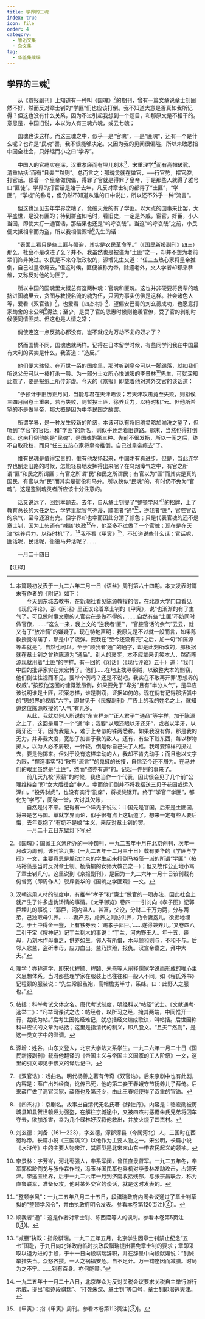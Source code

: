 ```yaml
---
title: 学界的三魂
index: true
icon: file
order: 4
category:
  - 鲁迅文集
  - 杂文集
tag:  
  - 华盖集续编
---
```


## 学界的三魂[^①]

　　从《京报副刊》上知道有一种叫《国魂》[^②]的期刊，曾有一篇文章说章士钊固然不好，然而反对章士钊的“学匪”们也应该打倒。我不知道大意是否真如我所记得？但这也没有什么关系，因为不过引起我想到一个题目，和那原文是不相干的。意思是，中国旧说，本以为人有三魂六魄，或云七魄；

　　国魂也该这样。而这三魂之中，似乎一是“官魂”，一是“匪魂”，还有一个是什么呢？也许是“民魂”罢，我不很能够决定。又因为我的见闻很偏隘，所以未敢悉指中国全社会，只好缩而小之曰“学界”。

　　中国人的官瘾实在深，汉重孝廉而有埋儿刻木[^③]，宋重理学[^④]而有高帽破靴，清重帖括[^⑤]而有“且夫”“然则”。总而言之：那魂灵就在做官，──行官势，摆官腔，打官话。顶着一个皇帝做傀儡，得罪了官就是得罪了皇帝，于是那些人就得了雅号曰“匪徒”。学界的打官话是始于去年，凡反对章士钊的都得了“土匪”，“学匪”，“学棍”的称号，但仍然不知道从谁的口中说出，所以还不外乎一种“流言”。

　　但这也足见去年学界之糟了，竟破天荒的有了学匪。以大点的国事来比罢，太平盛世，是没有匪的；待到群盗如毛时，看旧史，一定是外戚，宦官，奸臣，小人当国，即使大打一通官话，那结果也还是“呜呼哀哉”。当这“呜呼哀哉”之前，小民便大抵相率而为盗，所以我相信源增[^⑥]先生的话：

　　“表面上看只是些土匪与强盗，其实是农民革命军。”（《国民新报副刊》四三）那么，社会不是改进了么？并不，我虽然也是被谥为“土匪”之一，却并不想为老前辈们饰非掩过。农民是不来夺取政权的，源增先生又道：“任三五热心家将皇帝推倒，自己过皇帝瘾去。”但这时候，匪便被称为帝，除遗老外，文人学者却都来恭维，又称反对他的为匪了。

　　所以中国的国魂里大概总有这两种魂：官魂和匪魂。这也并非硬要将我辈的魂挤进国魂里去，贪图与教授名流的魂为伍，只因为事实仿佛是这样。社会诸色人等，爱看《双官诰》[^⑦]，也爱看《四杰村》[^⑧]，望偏安巴蜀的刘玄德成功，也愿意打家劫舍的宋公明[^⑨]得法；至少，是受了官的恩惠时候则艳羡官僚，受了官的剥削时候便同情匪类。但这也是人情之常；

　　倘使连这一点反抗心都没有，岂不就成为万劫不复的奴才了？

　　然而国情不同，国魂也就两样。记得在日本留学时候，有些同学问我在中国最有大利的买卖是什么，我答道：“造反。”

　　他们便大骇怪。在万世一系的国度里，那时听到皇帝可以一脚踢落，就如我们听说父母可以一棒打杀一般。为一部分士女所心悦诚服的李景林[^⑩]先生，可就深知此意了，要是报纸上所传非虚。今天的《京报》即载着他对某外交官的谈话道：

　　“予预计于旧历正月间，当能与君在天津晤谈；若天津攻击竟至失败，则拟俟三四月间卷土重来，若再失败，则暂投土匪，徐养兵力，以待时机”云。但他所希望的不是做皇帝，那大概是因为中华民国之故罢。

　　所谓学界，是一种发生较新的阶级，本该可以有将旧魂灵略加湔洗之望了，但听到“学官”的官话，和“学匪”的新名，则似乎还走着旧道路。那末，当然也得打倒的。这来打倒他的是“民魂”，是国魂的第三种。先前不很发扬，所以一闹之后，终不自取政权，而只“任三五热心家将皇帝推倒，自己过皇帝瘾去”了。

　　惟有民魂是值得宝贵的，惟有他发扬起来，中国才有真进步。但是，当此连学界也倒走旧路的时候，怎能轻易地发挥得出来呢？在乌烟瘴气之中，有官之所谓“匪”和民之所谓匪；有官之所谓“民”和民之所谓民；有官以为“匪”而其实是真的国民，有官以为“民”而其实是衙役和马弁。所以貌似“民魂”的，有时仍不免为“官魂”，这是鉴别魂灵者所应该十分注意的。

　　话又说远了，回到本题去。去年，自从章士钊提了“整顿学风”[^⑾]的招牌，上了教育总长的大任之后，学界里就官气弥漫，顺我者“通”[^⑿]，逆我者“匪”，官腔官话的余气，至今还没有完。但学界却也幸而因此分清了颜色；只是代表官魂的还不是章士钊，因为上头还有“减膳”执政[^⒀]在，他至多不过做了一个官魄；现在是在天津“徐养兵力，以待时机”了。[^⒁]我不看《甲寅》[^⒂]，不知道说些什么话：官话呢，匪话呢，民话呢，衙役马弁话呢？……

　　一月二十四日

【注释】

[^①]:本篇最初发表于一九二六年二月一日《语丝》周刊第六十四期。本文发表时篇末有作者的《附记》如下：  
    　　今天到东城去教书，在新潮社看见陈源教授的信，在北京大学门口看见《现代评论》，那《闲话》里正议论着章士钊的《甲寅》，说“也渐渐的有了生气了。可见做时事文章的人官实在是做不得的，……自然有些“土匪”不妨同时做官僚，……”这么一来，我上文的“逆我者‘匪’”，“官腔官话的余气”云云，就又有了“放冷箭”的嫌疑了。现在特地声明：我原先是不过就一般而言，如果陈教授觉得痛了，那是中了流弹。要我在“至今还没有完”之后，加一句“如陈源等辈就是”，自然也可以。至于“顺我者‘通’”的通字，却是此刻所改的，那根据就在章士钊之曾称陈源为“通品”。别人的褒奖，本不应拿来讥笑本人，然而陈源现就用着“土匪”的字样。有一回的《闲话》（《现代评论》五十）道：“我们中国的批评家实在太宏博了。他们……在地上找寻窃贼，以致整大本的剽窃，他们倒往往视而不见。要举个例吗？还是不说吧，我实在不敢再开罪‘思想界的权威’。”按照他这回的慷慨激昂例，如果要免于“卑劣”且有“半分人气”，是早应该说明谁是土匪，积案怎样，谁是剽窃，证据如何的。现在倘有记得那括弧中的“思想界的权威”六字，即曾见于《民报副刊》广告上的我的姓名之上，就知道这位陈源教授的“人气”有几多。  
    　　从此，我就以别人所说的“东吉祥派”“正人君子”“通品”等字样，加于陈源之上了，这回是用了一个“通”字；我要“以眼还眼以牙还牙”，或者以半牙，以两牙还一牙，因为我是人，难于上帝似的铢两悉称。如果我没有做，那是我的无力，并非我大度，宽恕了加害于我的敌人。还有，有些下贱东西，每以秽物掷人，以为人必不屑较，一计较，倒是你自己失了人格。我可要照样的掷过去，要是他掷来。但对于没有这样举动的人，我却不肯先动手；而且也以文字为限，“捏造事实”和“散布“流言””的鬼蜮的长技，自信至今还不屑为。在马弁们的眼里虽然是“土匪”，然而“盗亦有道”的。记起一件别的事来了。  
    　　前几天九校“索薪”的时候，我也当作一个代表，因此很会见了几个前“公理维持会”即“女大后援会”中人。幸而他们倒并不将我捆送三贝子花园或运入深山，“投畀豺虎”，也没有实行“割席”，将板凳锯开。终于“学官”“学匪”，都化为“学丐”，同聚一堂，大讨其欠账，──  
    　　自然是讨不来。记得有一个洋鬼子说过：中国先是官国，后来是土匪国，将来是乞丐国。单就学界而论，似乎很有点上这轨道了。想来一定有些人要后悔，去年竟抱了“有奶不是娘”主义，来反对章士钊的罢。  
    　　一月二十五日东壁灯下写

[^②]:《国魂》：国家主义派所办的一种旬刊，一九二五年十月在北京创刊，次年一月改为周刊。该刊第九期（一九二五年十二月三十日）载有姜华的《学匪与学阀》一文，主要意思是煽动北京的学生起来打倒马裕藻一派的所谓“学匪”（按马裕藻是当时反对章士钊、杨荫榆的女师大教员之一）；但又故作公正地小骂了章士钊几句。这里说到《京报副刊》，是因为一九二六年一月十日该刊载有何曾亮（即周作人）驳斥姜华的《国魂之学匪观》一文。

[^③]:汉朝选用人材的制度中，有推举“孝子”和“廉士”做官的一项办法，因此社会上就产生了许多虚伪矫情的事情。《太平御览》卷四一一引刘向《孝子图》记郭巨埋儿的事说：“郭巨，河内温人。甚富，父没，分财二千万为两，分与两弟，己独取母供养。……妻产男，虑养之则妨供养，乃令妻抱儿，欲掘地埋之。于土中得金一釜，上有铁券云：‘赐孝子郭巨。’……遂得兼养儿。”又卷四八二引干宝《搜神记》记丁兰刻木的事说：“丁兰，河内野王人。年十五，丧母，乃刻木作母事之，供养如生。邻人有所借，木母颜和则与，不和不与。后邻人忿兰，盗斫木母，应刀血出。兰乃殡殓，报仇。汉宣帝嘉之，拜中大夫。”

[^④]:理学：亦称道学，即宋代程颢、程颐、朱熹等人阐释儒家学说而形成的唯心主义思想体系。当时那些理学家在服装上也往往和一般人不同。如《程氏外书》记程颐的服装说：“先生常服茧袍，高帽檐劣半寸，系绦。曰：此野人之服也。”

[^⑤]:帖括：科举考试文体之名。唐代考试制度，明经科以“帖经”试士。《文献通考·选举二》：“凡举司课试之法：帖经者，以所习之经，掩其两端，中间惟开一行，裁纸为帖。”后考生因帖经难记，就总括经文编成歌诀，叫帖括。后世因称科举应试的文章为帖括；这里是指清代的制义，即八股文。“且夫”“然则”，是这一类文字中的滥调。

[^⑥]:源增：姓谷，山东文登人，北京大学法文系学生。一九二六年一月二十日《国民新报副刊》载有他翻译的《帝国主义与帝国主义国家的工人阶级》一文，这里的引文即见于该文的译后记中。

[^⑦]:《双官诰》：戏曲名。明代杨善之著有传奇《双官诰》。后来京剧中也有此剧，内容是：薛广出外经商，讹传已死，他的第二妾王春娥守节抚养儿子薛倚。后来薛广做了高官回家，薛倚也及第还乡，由此王春娥便得了双重的官诰。

[^⑧]:《四杰村》：京剧名。故事出自清代无名氏著《绿牡丹》。内容是：骆宏勋被历城县知县贺世赖诬为强盗，在解往京城途中，又被四杰村恶霸朱氏兄弟将囚车夺去，欲加杀害，幸为几个绿林好汉将他救出，并放火烧了四杰村。

[^⑨]:刘玄德：刘备（161—223），字玄德，涿郡涿县（今属河北）人，三国时在西蜀称帝。长篇小说《三国演义》以他作为主要人物之一。宋公明，长篇小说《水浒传》中的主要人物宋江，其原型是北宋末山东一带农民起义的领袖。

[^⑩]:李景林：字芳岑，河北枣强人，奉系军阀，曾任直隶督军。一九二五年冬，奉军郭松龄倒戈与张作霖作战，冯玉祥国民军也乘机对李景林发动攻击，占领天津。李逃匿租界，后于一九二六年一月到济南收拾残部，与张宗昌联合，称为直鲁联军，准备反攻。他对某外交官的谈话，就是这时发表的。

[^⑾]:“整顿学风”：一九二五年八月二十五日，段祺瑞政府内阁会议通过了章士钊草拟的“整顿学风令”，并由执政府明令发表。参看本卷第120页注[④]。

[^⑿]:顺我者“通”：这是作者对章士钊、陈西滢等人的讽刺。参看本卷第5页注[④]。

[^⒀]:“减膳”执政：指段祺瑞。一九二五年五月，北京学生因章士钊禁止纪念“五七”国耻，于九日向北洋政府临时执政段祺瑞提出罢免章士钊的要求；章即采取以退为进的手段，于十一日向段祺瑞辞职，并在辞呈中向段献媚说：“钊诚举措失当。众怒齐撄。一人之祸福安危。自不足计。万一钧座因而减膳。时局为之不宁。……钊有百身。亦何能赎。”

[^⒁]:一九二五年十一月二十八日，北京群众为反对关税会议要求关税自主举行游行示威，提出“驱逐段祺瑞”、“打死朱深、章士钊”等口号，章士钊即潜逃天津。

[^⒂]:《甲寅》：指《甲寅》周刊。参看本卷第113页注[③]。
